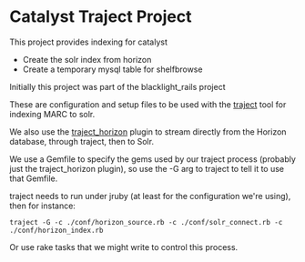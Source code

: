 # Catalyst Traject Project

This project provides indexing for catalyst
- Create the solr index from horizon
- Create a temporary mysql table for shelfbrowse

Initially this project was part of the blacklight_rails project


These are configuration and setup files to be used with the
[traject](http://github.com/jrochkind/traject) tool for
indexing MARC to solr.

We also use the [traject_horizon](http://github.com/jrochkind/traject_horizon)
plugin to stream directly from the Horizon database, through traject,
then to Solr.

We use a Gemfile to specify the gems used by our traject process
(probably just the traject_horizon plugin), so use the -G arg
to traject to tell it to use that Gemfile.

traject needs to run under jruby (at least for the configuration we're using),
then for instance:

    traject -G -c ./conf/horizon_source.rb -c ./conf/solr_connect.rb -c ./conf/horizon_index.rb

Or use rake tasks that we might write to control this process.
